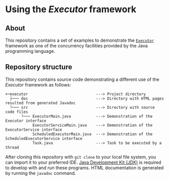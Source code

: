 # Using the _Executor_ framework #

## About
This repository contains a set of examples to demonstrate the [`Executor`](https://docs.oracle.com/en/java/javase/19/docs/api/java.base/java/util/concurrent/Executor.html)
 framework as one of the concurrency facilities provided by the Java programming language.

## Repository structure
This repository contains source code demonstrating a different use of the _Executor_ framework as follows:

```
+─executor                              ---> Project directory
  ├─── doc                              ---> Directory with HTML pages resulted from generated Javadoc
  └─── src                              ---> Directory with source code files
       └─── ExecutorMain.java           ---> Demonstration of the Executor interface
            ExecutorServiceMain.java    ---> Demonstration of the ExecutorService interface
            ScheduledExecutorMain.java  ---> Demonstration of the ScheduledExecutorService interface
            Task.java                   ---> Task to be executed by a thread
```

After cloning this repository with `git clone` to your local file system, you can import it to your preferred IDE.
[Java Development Kit (JDK)](https://www.oracle.com/java/technologies/downloads/) is required to develop with and run 
these programs. HTML documentation is generated by running the `javadoc` command.
